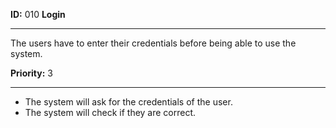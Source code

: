 **ID:** 010 **Login**

---
The users have to enter their credentials before being able to use the system.

**Priority:** 3

---
* The system will ask for the credentials of the user.
* The system will check if they are correct.
